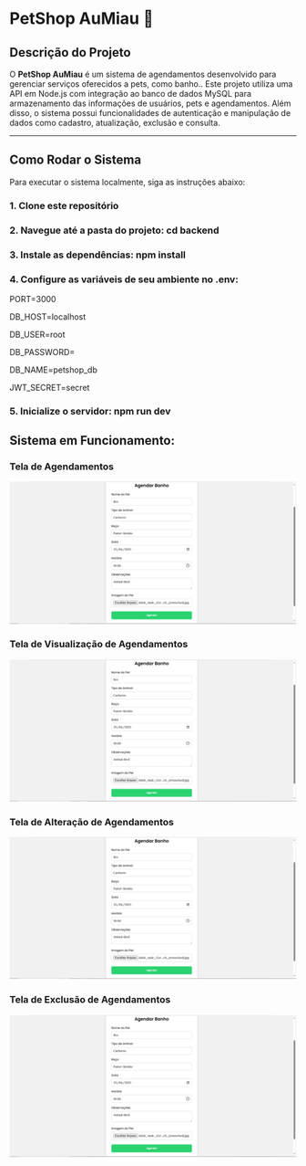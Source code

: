 # PetShop AuMiau 🐾

## Descrição do Projeto

O **PetShop AuMiau** é um sistema de agendamentos desenvolvido para gerenciar serviços oferecidos a pets, como banho.. Este projeto utiliza uma API em Node.js com integração ao banco de dados MySQL para armazenamento das informações de usuários, pets e agendamentos. Além disso, o sistema possui funcionalidades de autenticação e manipulação de dados como cadastro, atualização, exclusão e consulta.

---

## Como Rodar o Sistema

Para executar o sistema localmente, siga as instruções abaixo:

### 1. Clone este repositório

### 2. Navegue até a pasta do projeto: cd backend

### 3. Instale as dependências: npm install

### 4. Configure as variáveis de seu ambiente no .env:

PORT=3000

DB_HOST=localhost

DB_USER=root

DB_PASSWORD=

DB_NAME=petshop_db

JWT_SECRET=secret

### 5. Inicialize o servidor: npm run dev


## Sistema em Funcionamento: 

### Tela de Agendamentos
<img src="img/Captura de tela 2025-04-22 204648.png"/>

### Tela de Visualização de Agendamentos
<img src="img/Captura de tela 2025-04-22 204648.png"/>

### Tela de Alteração de Agendamentos
<img src="img/Captura de tela 2025-04-22 204648.png"/>

### Tela de Exclusão de Agendamentos
<img src="img/Captura de tela 2025-04-22 204648.png"/>
